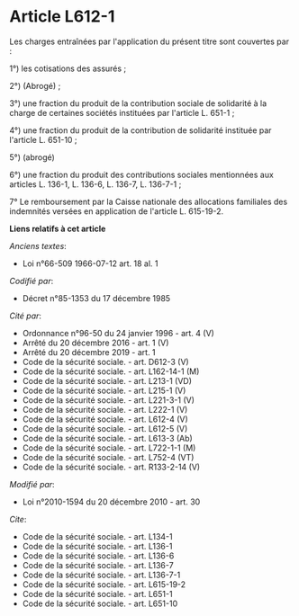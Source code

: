 # Article L612-1

Les charges entraînées par l'application du présent titre sont couvertes par :

1°) les cotisations des assurés ; 

2°) (Abrogé) ;

3°) une fraction du produit de la contribution sociale de solidarité à la charge de certaines sociétés instituées par
l'article L. 651-1 ;

4°) une fraction du produit de la contribution de solidarité instituée par l'article L. 651-10 ;

5°) (abrogé)

6°) une fraction du produit des contributions sociales mentionnées aux articles L. 136-1, L. 136-6, L. 136-7, L. 136-7-1 ;

7° Le remboursement par la Caisse nationale des allocations familiales des indemnités versées en application de l'article L.
615-19-2.

**Liens relatifs à cet article**

_Anciens textes_:

  - Loi n°66-509 1966-07-12 art. 18 al. 1

_Codifié par_:

  - Décret n°85-1353 du 17 décembre 1985

_Cité par_:

  - Ordonnance n°96-50 du 24 janvier 1996 - art. 4 (V)
  - Arrêté du 20 décembre 2016 - art. 1 (V)
  - Arrêté du 20 décembre 2019 - art. 1
  - Code de la sécurité sociale. - art. D612-3 (V)
  - Code de la sécurité sociale. - art. L162-14-1 (M)
  - Code de la sécurité sociale. - art. L213-1 (VD)
  - Code de la sécurité sociale. - art. L215-1 (V)
  - Code de la sécurité sociale. - art. L221-3-1 (V)
  - Code de la sécurité sociale. - art. L222-1 (V)
  - Code de la sécurité sociale. - art. L612-4 (V)
  - Code de la sécurité sociale. - art. L612-5 (V)
  - Code de la sécurité sociale. - art. L613-3 (Ab)
  - Code de la sécurité sociale. - art. L722-1-1 (M)
  - Code de la sécurité sociale. - art. L752-4 (VT)
  - Code de la sécurité sociale. - art. R133-2-14 (V)

_Modifié par_:

  - Loi n°2010-1594 du 20 décembre 2010 - art. 30

_Cite_:

  - Code de la sécurité sociale. - art. L134-1
  - Code de la sécurité sociale. - art. L136-1
  - Code de la sécurité sociale. - art. L136-6
  - Code de la sécurité sociale. - art. L136-7
  - Code de la sécurité sociale. - art. L136-7-1
  - Code de la sécurité sociale. - art. L615-19-2
  - Code de la sécurité sociale. - art. L651-1
  - Code de la sécurité sociale. - art. L651-10
